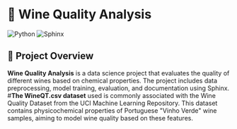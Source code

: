 # 🍷 Wine Quality Analysis

![Python](https://img.shields.io/badge/python-3.7%2B-blue)
![Sphinx](https://img.shields.io/badge/Sphinx-Documentation-orange)

## 📌 Project Overview

**Wine Quality Analysis** is a data science project that evaluates the quality of different wines based on chemical properties. The project includes data preprocessing, model training, evaluation, and documentation using Sphinx.
​#**The WineQT.csv dataset** used is commonly associated with the Wine Quality Dataset from the UCI Machine Learning Repository. This dataset contains physicochemical properties of Portuguese "Vinho Verde" wine samples, aiming to model wine quality based on these features.



